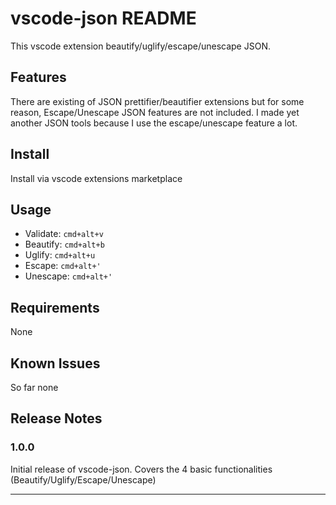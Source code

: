 # vscode-json README

This vscode extension beautify/uglify/escape/unescape JSON.
## Features

There are existing of JSON prettifier/beautifier extensions but for some reason, Escape/Unescape JSON features are not included. I made yet another JSON tools because I use the escape/unescape feature a lot.

## Install
Install via vscode extensions marketplace

## Usage

* Validate: `cmd+alt+v`
* Beautify: `cmd+alt+b`
* Uglify: `cmd+alt+u`
* Escape: `cmd+alt+'`
* Unescape: `cmd+alt+'`

## Requirements

None

## Known Issues

So far none
## Release Notes

### 1.0.0

Initial release of vscode-json. Covers the 4 basic functionalities (Beautify/Uglify/Escape/Unescape)

-----------------------------------------------------------------------------------------------------------
